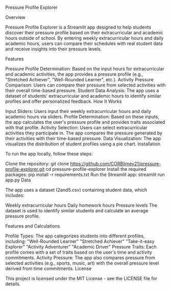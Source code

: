 Pressure Profile Explorer

Overview

Pressure Profile Explorer is a Streamlit app designed to help students discover their pressure profile based on their extracurricular and academic hours outside of school. By entering weekly extracurricular hours and daily academic hours, users can compare their schedules with real student data and receive insights into their pressure levels.

Features

Pressure Profile Determination: Based on the input hours for extracurricular and academic activities, the app provides a pressure profile (e.g., "Stretched Achiever", "Well-Rounded Learner", etc.).
Activity Pressure Comparison: Users can compare their pressure from selected activities with their overall time-based pressure.
Student Data Analysis: The app uses a dataset of students' extracurricular and academic hours to identify similar profiles and offer personalized feedback.
How It Works

Input Sliders: Users input their weekly extracurricular hours and daily academic hours via sliders.
Profile Determination: Based on these inputs, the app calculates the user's pressure profile and provides traits associated with that profile.
Activity Selection: Users can select extracurricular activities they participate in. The app compares the pressure generated by their activities with their time-based pressure.
Data Visualization: The app visualizes the distribution of student profiles using a pie chart.
Installation

To run the app locally, follow these steps:

Clone the repository:
git clone https://github.com/CORBlimey21/pressure-profile-explorer.git
cd pressure-profile-explorer
Install the required packages:
pip install -r requirements.txt
Run the Streamlit app:
streamlit run app.py
Data

The app uses a dataset (2and5.csv) containing student data, which includes:

Weekly extracurricular hours
Daily homework hours
Pressure levels
The dataset is used to identify similar students and calculate an average pressure profile.

Features and Calculations

Profile Types: The app categorizes students into different profiles, including:
"Well-Rounded Learner"
"Stretched Achiever"
"Take-it-easy Explorer"
"Activity Adventurer"
"Academic Driver"
Pressure Traits: Each profile comes with a set of traits based on the user's time and activity commitments.
Activity Pressure: The app also compares pressure from selected activities (e.g., sports, music, art) with the overall pressure level derived from time commitments.
License

This project is licensed under the MIT License - see the LICENSE file for details.
